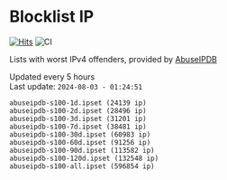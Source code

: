 # Blocklist IP

[![Hits](https://hits.seeyoufarm.com/api/count/incr/badge.svg?url=https%3A%2F%2Fgithub.com%2Fborestad%2Fblocklist-ip%2F&count_bg=%2379C83D&title_bg=%23555555&icon=&icon_color=%23E7E7E7&title=hits&edge_flat=false)](https://hits.seeyoufarm.com)  ![CI](https://img.shields.io/github/workflow/status/borestad/blocklist-ip/CI?style=flat-square)

Lists with worst IPv4 offenders, provided by [AbuseIPDB](https://www.abuseipdb.com/)

<!-- FOOTER-PLACEHOLDER -->
Updated every 5 hours<br>
Last update: `2024-08-03 - 01:24:51`
```
abuseipdb-s100-1d.ipset (24139 ip)
abuseipdb-s100-2d.ipset (28496 ip)
abuseipdb-s100-3d.ipset (31201 ip)
abuseipdb-s100-7d.ipset (38481 ip)
abuseipdb-s100-30d.ipset (60983 ip)
abuseipdb-s100-60d.ipset (91256 ip)
abuseipdb-s100-90d.ipset (113582 ip)
abuseipdb-s100-120d.ipset (132548 ip)
abuseipdb-s100-all.ipset (596854 ip)
```
